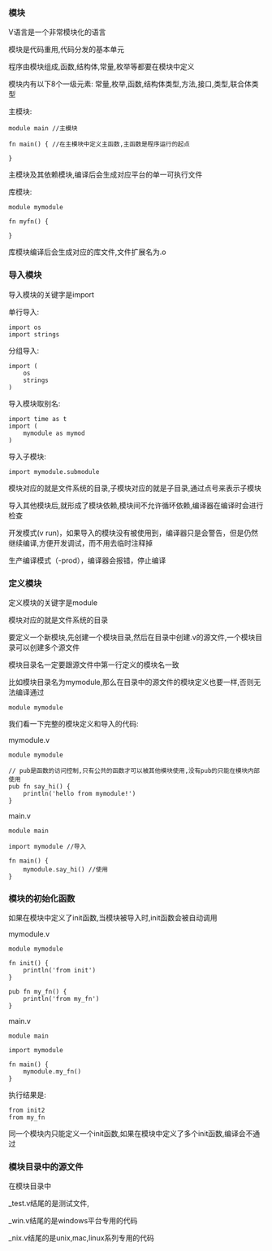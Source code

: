 ### 模块

V语言是一个非常模块化的语言

模块是代码重用,代码分发的基本单元

程序由模块组成,函数,结构体,常量,枚举等都要在模块中定义

模块内有以下8个一级元素: 常量,枚举,函数,结构体类型,方法,接口,类型,联合体类型

主模块:

```
module main //主模块

fn main() { //在主模块中定义主函数,主函数是程序运行的起点
	
}
```

主模块及其依赖模块,编译后会生成对应平台的单一可执行文件



库模块:

```
module mymodule

fn myfn() {

}
```

库模块编译后会生成对应的库文件,文件扩展名为.o



### 导入模块

导入模块的关键字是import

单行导入:

```vlang
import os
import strings
```

分组导入:

```
import (
	os
	strings
)
```

导入模块取别名:

```vlang
import time as t
import (
	mymodule as mymod
)
```

导入子模块:

```
import mymodule.submodule
```

模块对应的就是文件系统的目录,子模块对应的就是子目录,通过点号来表示子模块



导入其他模块后,就形成了模块依赖,模块间不允许循环依赖,编译器在编译时会进行检查

开发模式(v run)，如果导入的模块没有被使用到，编译器只是会警告，但是仍然继续编译,方便开发调试，而不用去临时注释掉

生产编译模式（-prod），编译器会报错，停止编译



### 定义模块

定义模块的关键字是module

模块对应的就是文件系统的目录

要定义一个新模块,先创建一个模块目录,然后在目录中创建.v的源文件,一个模块目录可以创建多个源文件

模块目录名一定要跟源文件中第一行定义的模块名一致

比如模块目录名为mymodule,那么在目录中的源文件的模块定义也要一样,否则无法编译通过

```
module mymodule
```



我们看一下完整的模块定义和导入的代码:

mymodule.v

```
module mymodule

// pub是函数的访问控制,只有公共的函数才可以被其他模块使用,没有pub的只能在模块内部使用
pub fn say_hi() {
	println('hello from mymodule!')
}
```

 main.v

```
module main

import mymodule //导入

fn main() {
	mymodule.say_hi() //使用
}
```

### 模块的初始化函数

如果在模块中定义了init函数,当模块被导入时,init函数会被自动调用

mymodule.v

```
module mymodule

fn init() {
    println('from init')
}

pub fn my_fn() {
    println('from my_fn')
}
```

main.v

```
module main

import mymodule

fn main() {
    mymodule.my_fn()
}
```

执行结果是:

```
from init2
from my_fn
```

同一个模块内只能定义一个init函数,如果在模块中定义了多个init函数,编译会不通过

### 模块目录中的源文件

在模块目录中

_test.v结尾的是测试文件,

_win.v结尾的是windows平台专用的代码

_nix.v结尾的是unix,mac,linux系列专用的代码



